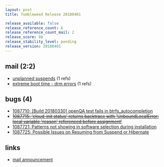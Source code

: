 ```yaml
---
layout: post
title: Tumbleweed Release 20180401

release_available: false
release_reference_count: 6
release_reference_count_mail: 2
release_score: 88
release_stability_level: pending
release_version: 20180401
---
```


## mail (2:2)

- [unplanned suspends](https://lists.opensuse.org/opensuse-factory/2018-04/msg00074.html) (1 refs)
- [extreme boot time - drm errors](https://lists.opensuse.org/opensuse-factory/2018-04/msg00109.html) (1 refs)

## bugs (4)

<!--more-->

- [1087710: [Build 20180330] openQA test fails in btrfs_autocompletion](https://bugzilla.opensuse.org/show_bug.cgi?id=1087710)
- ~~[1087715: 'cloud-init status' returns backtrace with  'UnboundLocalError: local variable 'reason' referenced before assignment'](https://bugzilla.opensuse.org/show_bug.cgi?id=1087715)~~
- [1087721: Patterns not showing in software selection during installation](https://bugzilla.opensuse.org/show_bug.cgi?id=1087721)
- [1087725: Possible Issues on Resuming from Suspend or Hibernate](https://bugzilla.opensuse.org/show_bug.cgi?id=1087725)



## links

- [mail announcement](https://lists.opensuse.org/opensuse-factory/2018-04/msg00042.html)
